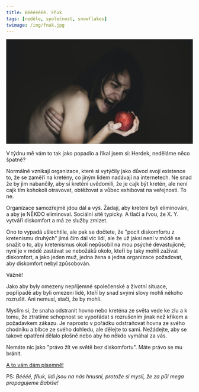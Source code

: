 ```yaml
---
title: Bééééééé. Fňuk
tags: [neděle, společnost, snowflakes]
twimage: /img/fnuk.jpg
---
```


![cover](/img/fnuk.jpg)

V týdnu mě vám to tak jako popadlo a říkal jsem si: Herdek, neděláme něco špatně?

Normálně vznikají organizace, které si vytýčily jako důvod svojí existence to, že se zaměří na kretény, co jiným lidem nadávají na internetech. Ne snad že by jim nabančily, aby si kreténi uvědomili, že je cajk být kretén, ale není cajk tím kohokoli otravovat, obtěžovat a vůbec exhibovat na veřejnosti. To ne.

Organizace samozřejmě jdou dál a výš. Žádají, aby kreténi byli eliminováni, a aby je NĚKDO eliminoval. Sociální sítě typicky. A tlačí a řvou, že X. Y. vytváří diskomfort a má ze služby zmizet.

Ono to vypadá ušlechtile, ale pak se dočtete, že "pocit diskomfortu z kretenismu druhých" jímá čím dál víc lidí, ale že už jaksi není v módě se snažit o to, aby kretenismus okolí nepůsobil na mou psýché devastujícně; nyní je v módě zastávat se nebožáků okolo, kteří by taky mohli zažívat diskomfort, a jako jeden muž, jedna žena a jedna organizace požadovat, aby diskomfort nebyl způsobován.

Vážně!

Jako aby byly omezeny nepříjemné společenské a životní situace, popřípadě aby byli omezeni lidé, kteří by snad svými slovy mohli někoho rozrušit. Ani nemusí, stačí, že by mohli.

Myslím si, že snaha odstranit hovno nebo kreténa ze světa vede ke zlu a k tomu, že ztratíme schopnost se vypořádat s rozrušením jinak než křikem a požadavkem zákazu. Je naprosto v pořádku odstraňovat hovna ze svého chodníku a blbce ze svého dohledu, ale dělejte to sami. Nežádejte, aby se takové opatření dělalo plošně nebo aby ho někdo vymáhal za vás.

Nemáte nic jako "právo žít ve světě bez diskomfortu". Máte právo se mu bránit.

[A to vám dám písemně!](https://www.info.cz/nazory/v-boji-proti-hate-speech-je-tou-nejlepsi-zbrani-trenink-promoreni-jsme-uz-dostatecne-ted-jeste-tu-imunitu)

PS: _Béééé, fňuk, lidi jsou na nás hnusní, protože si myslí, že za půl mega propagujeme Babiše!_
